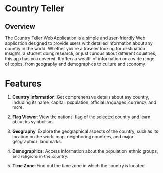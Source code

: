 # Country Teller 

## Overview

The Country Teller Web Application is a simple and user-friendly Web application designed to provide users with detailed information about any country in the world. Whether you're a traveler looking for destination insights, a student doing research, or just curious about different countries, this app has you covered. It offers a wealth of information on a wide range of topics, from geography and demographics to culture and economy.

# Features

1. **Country Information**: Get comprehensive details about any country, including its name, capital, population, official languages, currency, and more.

2. **Flag Viewer**: View the national flag of the selected country and learn about its symbolism.

3. **Geography**: Explore the geographical aspects of the country, such as its location on the world map, neighboring countries, and major geographical landmarks.

4. **Demographics**: Access information about the population, ethnic groups, and religions in the country.

8. **Time Zone**: Find out the time zone in which the country is located.


